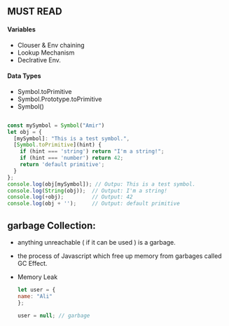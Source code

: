 ## MUST READ

#### Variables 

- Clouser & Env chaining
- Lookup Mechanism 
- Declrative Env.

#### Data Types

- Symbol.toPrimitive 
- Symbol.Prototype.toPrimitive 
- Symbol()
```js

const mySymbol = Symbol("Amir")
let obj = {
  [mySymbol]: "This is a test symbol.",
  [Symbol.toPrimitive](hint) {
    if (hint === 'string') return "I'm a string!";
    if (hint === 'number') return 42;
    return 'default primitive';
  }
};
console.log(obj[mySymbol]); // Outpu: This is a test symbol.
console.log(String(obj));  // Output: I'm a string!
console.log(+obj);         // Output: 42
console.log(obj + '');     // Output: default primitive
```

## garbage Collection: 

 - anything unreachable ( if it can be used ) is a garbage.
 - the process of Javascript which free up memory from garbages called GC Effect.
 - Memory Leak
 
    ```js
    let user = {
    name: "Ali"
    };

    user = null; // garbage
    ```

   